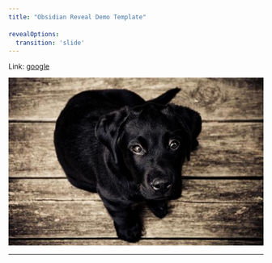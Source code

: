 ```yaml
---
title: "Obsidian Reveal Demo Template"

revealOptions:
  transition: 'slide'
---
```



Link: [google](http://www.google.de)

![Dog](images/dog.jpg)


---
